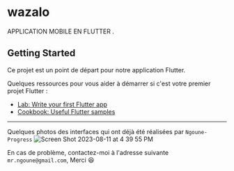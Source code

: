 # wazalo

APPLICATION MOBILE EN FLUTTER .

## Getting Started

Ce projet est un point de départ pour notre application Flutter.

Quelques ressources pour vous aider à démarrer si c'est votre premier projet Flutter :

- [Lab: Write your first Flutter app](https://docs.flutter.dev/get-started/codelab)
- [Cookbook: Useful Flutter samples](https://docs.flutter.dev/cookbook)

------------------------------------------------------------------------------------------------------------------------------
Quelques photos des interfaces qui ont déjà été réalisées par `Ngoune-Progress`
![Screen Shot 2023-08-11 at 4 39 55 PM](https://github.com/Ngoune-Progress/WAZALO/assets/81558054/ed552c9f-9eb4-4868-900e-1b7150b25528)

En cas de problème, contactez-moi à l'adresse suivante `mr.ngoune@gmail.com`, Merci 😆 

